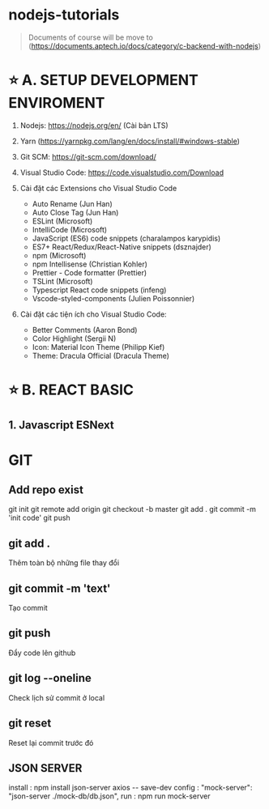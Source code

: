 # nodejs-tutorials
> Documents of course will be move to (https://documents.aptech.io/docs/category/c-backend-with-nodejs)

# ⭐ A. SETUP DEVELOPMENT ENVIROMENT

1. Nodejs: https://nodejs.org/en/ (Cài bản LTS)
2. Yarn (https://yarnpkg.com/lang/en/docs/install/#windows-stable)
3. Git SCM: https://git-scm.com/download/
4. Visual Studio Code: https://code.visualstudio.com/Download
5. Cài đặt các Extensions cho Visual Studio Code
   - Auto Rename (Jun Han)
   - Auto Close Tag (Jun Han)
   - ESLint (Microsoft)
   - IntelliCode (Microsoft)
   - JavaScript (ES6) code snippets (charalampos karypidis)
   - ES7+ React/Redux/React-Native snippets (dsznajder)
   - npm (Microsoft)
   - npm Intellisense (Christian Kohler)
   - Prettier - Code formatter (Prettier)
   - TSLint (Microsoft)
   - Typescript React code snippets (infeng)
   - Vscode-styled-components (Julien Poissonnier)
6. Cài đặt các tiện ích cho Visual Studio Code:

   - Better Comments (Aaron Bond)
   - Color Highlight (Sergii N)
   - Icon: Material Icon Theme (Philipp Kief)
   - Theme: Dracula Official (Dracula Theme)

# ⭐ B. REACT BASIC

## 1. Javascript ESNext

# GIT

## Add repo exist
git init
git remote add origin <HTTPS>
git checkout -b  master
git add .
git commit -m 'init code'
git push
## git add .
Thêm toàn bộ những file thay đổi
## git commit -m 'text'
Tạo commit
## git push
Đẩy code lên github
## git log --oneline
Check lịch sử commit ở local
## git reset 
Reset lại commit trước đó
## JSON SERVER
install : npm install json-server axios -- save-dev
config  : "mock-server": "json-server ./mock-db/db.json",
run     : npm run mock-server
